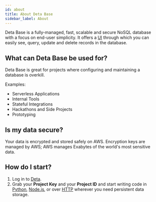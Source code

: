 ```yaml
---
id: about
title: About Deta Base
sidebar_label: About
---
```

Deta Base is a fully-managed, fast, scalable and secure NoSQL database with a focus on end-user simplicity. It offers a [UI](base_ui.md) through which you can easily see, query, update and delete records in the database.

## What can Deta Base be used for?

Deta Base is great for projects where configuring and maintaining a database is overkill. 

Examples:
- Serverless Applications
- Internal Tools
- Stateful Integrations 
- Hackathons and Side Projects
- Prototyping

## Is my data secure?

Your data is encrypted and stored safely on AWS. Encryption keys are managed by AWS; AWS manages Exabytes of the world's most sensitive data.

## How do I start?

1. Log in to [Deta](https://web.deta.sh).
2. Grab your **Project Key** and your **Project ID** and start writing code in [Python](sdk.md), [Node.js](sdk.md), or over [HTTP](HTTP.md) wherever you need persistent data storage.
